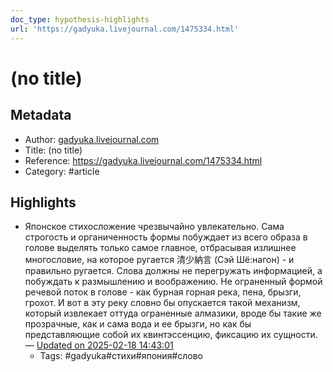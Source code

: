 ```yaml
---
doc_type: hypothesis-highlights
url: 'https://gadyuka.livejournal.com/1475334.html'
---
```

# (no title)

## Metadata
- Author: [gadyuka.livejournal.com]()
- Title: (no title)
- Reference: https://gadyuka.livejournal.com/1475334.html
- Category: #article

## Highlights
- Японское стихосложение чрезвычайно увлекательно. Сама строгость и органиченность формы побуждает из всего образа в голове выделять только самое главное, отбрасывая излишнее многословие, на которое ругается 清少納言 (Сэй Шё:нагон) - и правильно ругается. Слова должны не перегружать информацией, а побуждать к размышлению и воображению. Не ограненный формой речевой поток в голове - как бурная горная река, пена, брызги, грохот. И вот в эту реку словно бы опускается такой механизм, который извлекает оттуда ограненные алмазики, вроде бы такие же прозрачные, как и сама вода и ее брызги, но как бы представляющие собой их квинтэссенцию, фиксацию их сущности. — [Updated on 2025-02-18 14:43:01](https://hyp.is/gcWinu3tEe-Clf96_CTDVA/gadyuka.livejournal.com/1475334.html)
   - Tags: #gadyuka#стихи#япония#слово
